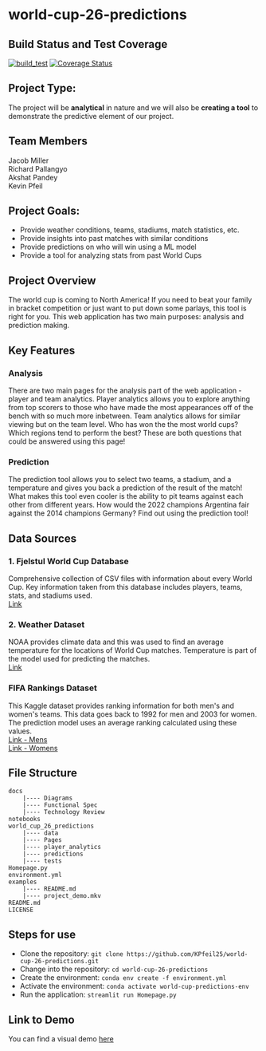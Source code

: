# world-cup-26-predictions

## Build Status and Test Coverage

[![build_test](https://github.com/KPfeil25/world-cup-26-predictions/actions/workflows/build_test.yml/badge.svg?branch=main)](https://github.com/KPfeil25/world-cup-26-predictions/actions/workflows/build_test.yml)
[![Coverage Status](https://coveralls.io/repos/github/KPfeil25/world-cup-26-predictions/badge.svg)](https://coveralls.io/github/KPfeil25/world-cup-26-predictions)

## Project Type:

The project will be **analytical** in nature and we will also be **creating a tool** to demonstrate the predictive element of our project.

## Team Members

Jacob Miller \
Richard Pallangyo \
Akshat Pandey \
Kevin Pfeil

## Project Goals:

- Provide weather conditions, teams, stadiums, match statistics, etc.
- Provide insights into past matches with similar conditions
- Provide predictions on who will win using a ML model
- Provide a tool for analyzing stats from past World Cups

## Project Overview

The world cup is coming to North America! If you need to beat your family in bracket competition or just want to put down some parlays, this tool is right for you. This web application has two main purposes: analysis and prediction making.

## Key Features

### Analysis

There are two main pages for the analysis part of the web application - player and team analytics. Player analytics allows you to explore anything from top scorers to those who have made the most appearances off of the bench with so much more inbetween. Team analytics allows for similar viewing but on the team level. Who has won the the most world cups? Which regions tend to perform the best? These are both questions that could be answered using this page!

### Prediction

The prediction tool allows you to select two teams, a stadium, and a temperature and gives you back a prediction of the result of the match! What makes this tool even cooler is the ability to pit teams against each other from different years. How would the 2022 champions Argentina fair against the 2014 champions Germany? Find out using the prediction tool!

## Data Sources

### 1. Fjelstul World Cup Database

Comprehensive collection of CSV files with information about every World Cup. Key information taken from this database includes players, teams, stats, and stadiums used. \
[Link](https://github.com/jfjelstul/worldcup)

### 2. Weather Dataset

NOAA provides climate data and this was used to find an average temperature for the locations of World Cup matches. Temperature is part of the model used for predicting the matches. \
[Link](https://www.ncei.noaa.gov/cdo-web/)

### FIFA Rankings Dataset

This Kaggle dataset provides ranking information for both men's and women's teams. This data goes back to 1992 for men and 2003 for women. The prediction model uses an average ranking calculated using these values. \
[Link - Mens](https://www.kaggle.com/datasets/cashncarry/fifaworldranking/code) \
[Link - Womens](https://www.kaggle.com/datasets/cashncarry/fifa-world-ranking-women)

## File Structure

```
docs
    |---- Diagrams
    |---- Functional Spec
    |---- Technology Review
notebooks
world_cup_26_predictions
    |---- data
    |---- Pages
    |---- player_analytics
    |---- predictions
    |---- tests
Homepage.py
environment.yml
examples
    |---- README.md
    |---- project_demo.mkv
README.md
LICENSE
```

## Steps for use

- Clone the repository: `git clone https://github.com/KPfeil25/world-cup-26-predictions.git`
- Change into the repository: `cd world-cup-26-predictions`
- Create the environment: `conda env create -f environment.yml`
- Activate the environment: `conda activate world-cup-predictions-env`
- Run the application: `streamlit run Homepage.py`

## Link to Demo

You can find a visual demo [here](examples/project_demo.mkv)
